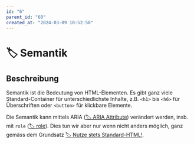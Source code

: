```yaml
---
id: "6"
parent_id: "60"
created_at: "2024-03-09 10:52:58"
---
```


# 🏷️ Semantik

## Beschreibung

Semantik ist die Bedeutung von HTML-Elementen. Es gibt ganz viele Standard-Container für unterschiedlichste Inhalte, z.B. `<h1>` bis `<h6>` für Überschriften oder `<button>` für klickbare Elemente.

Die Semantik kann mittels ARIA ([🏷️ ARIA Attribute](/de/tags/aria-attribute)) verändert werden, insb. mit `role` ([🏷️ role](/de/tags/role)). Dies tun wir aber nur wenn nicht anders möglich, ganz gemäss dem Grundsatz [🏷️ Nutze stets Standard-HTML!](/de/tags/nutze-stets-standard-html).